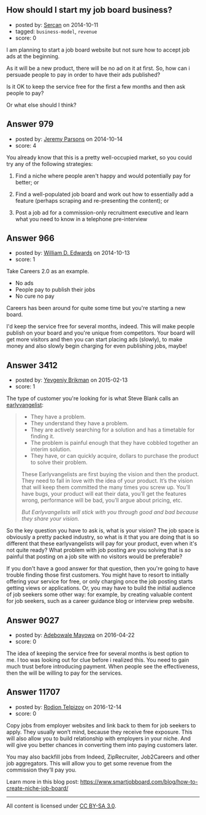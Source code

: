 ## How should I start my job board business?

- posted by: [Sercan](https://stackexchange.com/users/141439/sercan) on 2014-10-11
- tagged: `business-model`, `revenue`
- score: 0

I am planning to start a job board website but not sure how to accept job ads at the beginning.

As it will be a new product, there will be no ad on it at first. So, how can i persuade people to pay in order to have their ads published?

Is it OK to keep the service free for the first a few months and then ask people to pay?

Or what else should I think?



## Answer 979

- posted by: [Jeremy Parsons](https://stackexchange.com/users/497810/jeremy-parsons) on 2014-10-14
- score: 4

You already know that this is a pretty well-occupied market, so you could try any of the following strategies: 

1. Find a niche where people aren't happy and would potentially pay for better; or 

2. Find a well-populated job board and work out how to essentially add a feature (perhaps scraping and re-presenting the content); or

3. Post a job ad for a commission-only recruitment executive and learn what you need to know in a telephone pre-interview


## Answer 966

- posted by: [William D. Edwards](https://stackexchange.com/users/4746080/william-d-edwards) on 2014-10-13
- score: 1

Take Careers 2.0 as an example.

- No ads
- People pay to publish their jobs
- No cure no pay

Careers has been around for quite some time but you're starting a new board.

I'd keep the service free for several months, indeed. This will make people publish on your board and you're unique from competitors. Your board will get more visitors and then you can start placing ads (slowly), to make money and also slowly begin charging for even publishing jobs, maybe!


## Answer 3412

- posted by: [Yevgeniy Brikman](https://stackexchange.com/users/223985/yevgeniy-brikman) on 2015-02-13
- score: 1

<p>The type of customer you're looking for is what Steve Blank calls an <a href="http://steveblank.com/2010/03/04/perfection-by-subtraction-the-minimum-feature-set/" rel="nofollow">earlyvangelist</a>:</p>

<blockquote>
  <ul>
  <li>They have a problem.</li>
  <li>They understand they have a problem.</li>
  <li>They are actively searching for a solution and has a timetable for finding it.</li>
  <li>The problem is painful enough that they have cobbled together an interim solution.</li>
  <li>They have, or can quickly acquire, dollars to purchase the product to solve their problem.</li>
  </ul>
  
  <p>These Earlyvangelists are first buying the vision and then the product. They need to fall in love with the idea of your product.  It’s the vision that will keep them committed the many times you screw up.  You’ll have bugs, your product will eat their data, you’ll get the features wrong, performance will be bad, you’ll argue about pricing, etc.</p>
  
  <p><em>But Earlyvangelists will stick with you through good and bad because they share your vision.</em></p>
</blockquote>

<p>So the key question you have to ask is, what is your vision? The job space is obviously a pretty packed industry, so what is it that you are doing that is so different that these earlyvangelists will pay for your product, even when it's not quite ready? What problem with job posting are you solving that is <em>so</em> painful that posting on a job site with no visitors would be preferable?</p>

<p>If you don't have a good answer for that question, then you're going to have trouble finding those first customers. You might have to resort to initially offering your service for free, or only charging once the job posting starts getting views or applications. Or, you may have to build the initial audience of job seekers some other way: for example, by creating valuable content for job seekers, such as a career guidance blog or interview prep website.</p>



## Answer 9027

- posted by: [Adebowale Mayowa](https://stackexchange.com/users/8302591/adebowale-mayowa) on 2016-04-22
- score: 0

The idea of keeping the service free for several months is best option to me. I too was looking out for clue before i realized this. You need to gain much trust before introducing payment. When people see the effectiveness, then the will be willing to pay for the services.


## Answer 11707

- posted by: [Rodion Telpizov](https://stackexchange.com/users/3319979/rodion-telpizov) on 2016-12-14
- score: 0

Copy jobs from employer websites and link back to them for job seekers to apply. They usually won’t mind, because they receive free exposure. This will also allow you to build relationship with employers in your niche. And will give you better chances in converting them into paying customers later.

You may also backfill jobs from Indeed, ZipRecruiter, Job2Careers and other job aggregators. This will allow you to get some revenue from the commission they’ll pay you.

Learn more in this blog post:
https://www.smartjobboard.com/blog/how-to-create-niche-job-board/



---

All content is licensed under [CC BY-SA 3.0](https://creativecommons.org/licenses/by-sa/3.0/).
